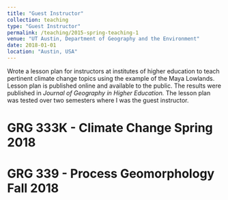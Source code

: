 ```yaml
---
title: "Guest Instructor"
collection: teaching
type: "Guest Instructor"
permalink: /teaching/2015-spring-teaching-1
venue: "UT Austin, Department of Geography and the Environment"
date: 2018-01-01
location: "Austin, USA"
---
```


Wrote a lesson plan for instructors at institutes of higher education to teach pertinent climate change topics using the example of the Maya Lowlands. Lesson plan is published online and available to the public. The results were published in *Journal of Geography in Higher Education.* The lesson plan was tested over two semesters where I was the guest instructor.

GRG 333K - Climate Change Spring 2018 
======

GRG 339 - Process Geomorphology Fall 2018
======


